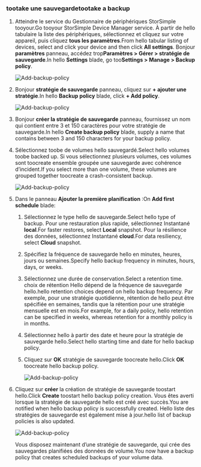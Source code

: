 <!--author=alkohli last changed: 01/12/17-->

### <a name="tootake-a-backup"></a><span data-ttu-id="42fef-101">tootake une sauvegarde</span><span class="sxs-lookup"><span data-stu-id="42fef-101">tootake a backup</span></span>

1. <span data-ttu-id="42fef-102">Atteindre le service du Gestionnaire de périphériques StorSimple tooyour.</span><span class="sxs-lookup"><span data-stu-id="42fef-102">Go tooyour StorSimple Device Manager service.</span></span> <span data-ttu-id="42fef-103">À partir de hello tabulaire la liste des périphériques, sélectionnez et cliquez sur votre appareil, puis cliquez **tous les paramètres**.</span><span class="sxs-lookup"><span data-stu-id="42fef-103">From hello tabular listing of devices, select and click your device and then click **All settings**.</span></span> <span data-ttu-id="42fef-104">Bonjour **paramètres** panneau, accédez trop**Paramètres > Gérer > stratégie de sauvegarde**.</span><span class="sxs-lookup"><span data-stu-id="42fef-104">In hello **Settings** blade, go too**Settings > Manage > Backup policy**.</span></span>

    ![Add-backup-policy](./media/storsimple-8000-take-backup/step8takebu1.png)

2. <span data-ttu-id="42fef-106">Bonjour **stratégie de sauvegarde** panneau, cliquez sur **+ ajouter une stratégie**.</span><span class="sxs-lookup"><span data-stu-id="42fef-106">In hello **Backup policy** blade, click **+ Add policy**.</span></span>

    ![Add-backup-policy](./media/storsimple-8000-take-backup/step8takebu2.png)

3. <span data-ttu-id="42fef-108">Bonjour **créer la stratégie de sauvegarde** panneau, fournissez un nom qui contient entre 3 et 150 caractères pour votre stratégie de sauvegarde.</span><span class="sxs-lookup"><span data-stu-id="42fef-108">In hello **Create backup policy** blade, supply a name that contains between 3 and 150 characters for your backup policy.</span></span>

4. <span data-ttu-id="42fef-109">Sélectionnez toobe de volumes hello sauvegardé.</span><span class="sxs-lookup"><span data-stu-id="42fef-109">Select hello volumes toobe backed up.</span></span> <span data-ttu-id="42fef-110">Si vous sélectionnez plusieurs volumes, ces volumes sont toocreate ensemble groupée une sauvegarde avec cohérence d’incident.</span><span class="sxs-lookup"><span data-stu-id="42fef-110">If you select more than one volume, these volumes are grouped together toocreate a crash-consistent backup.</span></span>

    ![Add-backup-policy](./media/storsimple-8000-take-backup/step8takebu4.png)

5. <span data-ttu-id="42fef-112">Dans le panneau **Ajouter la première planification** :</span><span class="sxs-lookup"><span data-stu-id="42fef-112">On **Add first schedule** blade:</span></span>

    1. <span data-ttu-id="42fef-113">Sélectionnez le type hello de sauvegarde.</span><span class="sxs-lookup"><span data-stu-id="42fef-113">Select hello type of backup.</span></span> <span data-ttu-id="42fef-114">Pour une restauration plus rapide, sélectionnez Instantané **local**.</span><span class="sxs-lookup"><span data-stu-id="42fef-114">For faster restores, select **Local** snapshot.</span></span> <span data-ttu-id="42fef-115">Pour la résilience des données, sélectionnez Instantané **cloud**.</span><span class="sxs-lookup"><span data-stu-id="42fef-115">For data resiliency, select **Cloud** snapshot.</span></span>
    2. <span data-ttu-id="42fef-116">Spécifiez la fréquence de sauvegarde hello en minutes, heures, jours ou semaines.</span><span class="sxs-lookup"><span data-stu-id="42fef-116">Specify hello backup frequency in minutes, hours, days, or weeks.</span></span>
    3. <span data-ttu-id="42fef-117">Sélectionnez une durée de conservation.</span><span class="sxs-lookup"><span data-stu-id="42fef-117">Select a retention time.</span></span> <span data-ttu-id="42fef-118">choix de rétention Hello dépend de la fréquence de sauvegarde hello.</span><span class="sxs-lookup"><span data-stu-id="42fef-118">hello retention choices depend on hello backup frequency.</span></span> <span data-ttu-id="42fef-119">Par exemple, pour une stratégie quotidienne, rétention de hello peut être spécifiée en semaines, tandis que la rétention pour une stratégie mensuelle est en mois.</span><span class="sxs-lookup"><span data-stu-id="42fef-119">For example, for a daily policy, hello retention can be specified in weeks, whereas retention for a monthly policy is in months.</span></span>
    4. <span data-ttu-id="42fef-120">Sélectionnez hello à partir des date et heure pour la stratégie de sauvegarde hello.</span><span class="sxs-lookup"><span data-stu-id="42fef-120">Select hello starting time and date for hello backup policy.</span></span>
    5. <span data-ttu-id="42fef-121">Cliquez sur **OK** stratégie de sauvegarde toocreate hello.</span><span class="sxs-lookup"><span data-stu-id="42fef-121">Click **OK** toocreate hello backup policy.</span></span>

        ![Add-backup-policy](./media/storsimple-8000-take-backup/step8takebu5.png) 

6. <span data-ttu-id="42fef-123">Cliquez sur **créer** la création de stratégie de sauvegarde toostart hello.</span><span class="sxs-lookup"><span data-stu-id="42fef-123">Click **Create** toostart hello backup policy creation.</span></span> <span data-ttu-id="42fef-124">Vous êtes averti lorsque la stratégie de sauvegarde hello est créé avec succès.</span><span class="sxs-lookup"><span data-stu-id="42fef-124">You are notified when hello backup policy is successfully created.</span></span> <span data-ttu-id="42fef-125">Hello liste des stratégies de sauvegarde est également mise à jour.</span><span class="sxs-lookup"><span data-stu-id="42fef-125">hello list of backup policies is also updated.</span></span>
      
      ![Add-backup-policy](./media/storsimple-8000-take-backup/step8takebu9.png)
      
      <span data-ttu-id="42fef-127">Vous disposez maintenant d’une stratégie de sauvegarde, qui crée des sauvegardes planifiées des données de volume.</span><span class="sxs-lookup"><span data-stu-id="42fef-127">You now have a backup policy that creates scheduled backups of your volume data.</span></span>




